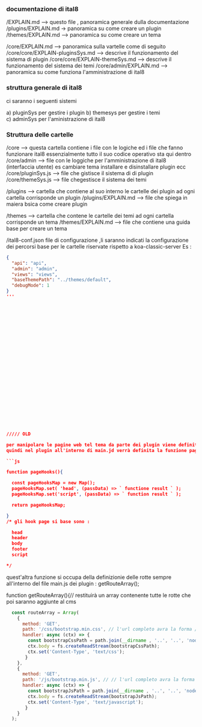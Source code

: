 

 ### documentazione di ital8

/EXPLAIN.md --> questo file , panoramica generale dulla documentazione
/plugins/EXPLAIN.md -> panoramica su come creare un plugin
/themes/EXPLAIN.md --> panoramica su come creare un tema

/core/EXPLAIN.md --> panoramica sulla vartelle come di seguito 
/core/core/EXPLAIN-pluginsSys.md --> descrive il funzionamento del sistema di plugin
/core/core/EXPLAIN-themeSys.md --> descrive il funzionamento del sistema dei temi 
/core/admin/EXPLAIN.md --> panoramica su come funziona l'amministrazione di ital8

 ### struttura generale di ital8

  ci saranno i seguenti sistemi

  a) pluginSys per gestire i plugin 
  b) themesys per gestire i temi  
  c) adminSys per l'aministrazione di ital8

  ### Struttura delle cartelle 
  /core --> questa cartella contiene i file con le logiche ed i file che fanno funzionare ital8 essenzialmente tutto il suo codice operativo sta qui dentro
  /core/admin --> file con le loggiche per l'amministrazione di ital8 (interfaccia utente) es cambiare tema installare e disinstallare plugin ecc
  /core/pluginSys.js --> file che gistisce il sistema di di plugin
  /core/themeSys.js --> file chegestisce il sistema dei temi 

  /plugins --> cartella che contiene al suo interno le cartelle dei plugin ad ogni cartella corrisponde un plugin
  /plugins/EXPLAIN.md --> file che spiega in maiera bsica come creare plugin

  /themes --> cartella che contene le cartelle dei temi ad ogni cartella corrisponde un tema
  /themes/EXPLAIN.md --> file che contiene una guida base per creare un tema
  

  /ital8-conf.json file di configurazione ,li saranno indicati la configurazione dei percorsi base per le cartelle riservate rispetto a koa-classic-server
  Es :

  ```json
  {
    "api": "api",
    "admin": "admin",
    "views": "views",
    "baseThemePath": "../themes/default",
    "debugMode": 1
  }
  '''

























  ///// OLD

  per manipolare le pagine web tel tema da parte dei plugin viene definito la finzione: pageHook();
  quindi nel plugin all'interno di main.jd verrà definita la funzione pageHook(); come segue :

  ```js

  function pageHooks(){

    const pageHooksMap = new Map();
    pageHooksMap.set( 'head', (passData) => ` functione result ` );
    pageHooksMap.set('script', (passData) => ` function result ` );

    return pageHooksMap;

  }
  /* gli hook page si base sono :

    head
    header
    body
    footer
    script

  */

  ```

quest'altra funzione si occupa della definizionie delle rotte sempre all'interno del file main.js dei plugin : getRouteArray();



function getRouteArray(){// restituirà un array contenente tutte le rotte che poi saranno aggiunte al cms
```js  
  const routeArray = Array(
    {
      method: 'GET',
      path: '/css/bootstrap.min.css', // l'url completo avra la forma /api/binance/css -> se vengono mantenute le impostazioni di default
      handler: async (ctx) => { 
        const bootstrapCssPath = path.join(__dirname , '..', '..', 'node_modules','bootstrap','dist','css','bootstrap.min.css');
        ctx.body = fs.createReadStream(bootstrapCssPath);
        ctx.set('Content-Type', 'text/css');
       }
    },
    {
      method: 'GET',
      path: '/js/bootstrap.min.js', // // l'url completo avra la forma /api/binance/js -> se vengono mantenute le impostazioni di default
      handler: async (ctx) => { 
        const bootstrapJsPath = path.join(__dirname , '..', '..', 'node_modules','bootstrap','dist','js','bootstrap.min.js');
        ctx.body = fs.createReadStream(bootstrapJsPath);
        ctx.set('Content-Type', 'text/javascript');
       }
    }
  );
  ```